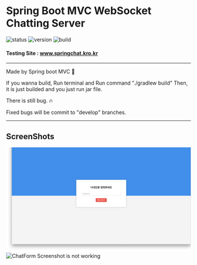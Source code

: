 # Spring Boot MVC WebSocket Chatting Server

![status](https://img.shields.io/badge/Status-Online-green)
![version](https://img.shields.io/badge/Version-0.0.1-blue)
![build](https://img.shields.io/badge/Build-Passed-success)

#### Testing Site : www.springchat.kro.kr

---------------------------------------------------------------
Made by Spring boot MVC :herb:

If you wanna build, Run terminal and Run command "./gradlew build"
Then, it is just builded and you just run jar file.

There is still bug. :fire:

Fixed bugs will be commit to "develop" branches.

---------------------------------------------------------------
## ScreenShots
![LoginScreen](./img/nickname.png)
![ChatForm](./img/chatting-server)
Screenshot is not working
